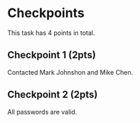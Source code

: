 # Checkpoints
This task has 4 points in total.

## Checkpoint 1 (2pts)

Contacted Mark Johnshon and Mike Chen.

## Checkpoint 2 (2pts)

All passwords are valid.